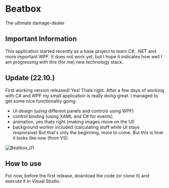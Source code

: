 # Beatbox
The ultimate damage-dealer

## Important Information

This application started recently as a base project to learn C#, .NET and more important WPF.
It does not work yet, but I hope it indicates how well I am progressing with this (for me) new technology stack.

## Update (22.10.)

First working version released!
Yes! Thats right. After a few days of working with C# and WPF my small application is really doing great.
I managed to get some nice functionality going:
- UI design (using different panels and controls using WPF)
- control binding (using XAML and C# for events)
- animation, yes thats right (making images move on the UI)
- background worker included (calculating stuff while UI stays responsive)
But that's only the beginning, more to come. But this is how it looks like now (from VS).

![Beatbox_01](https://user-images.githubusercontent.com/55158774/96895948-45dd3000-148d-11eb-91af-6b77ffb3cbe5.png)

## How to use

For now, before the first release, download the code (or clone it) and execute it in Visual Studio.
